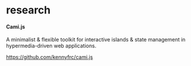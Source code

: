 # research

#### Cami.js

A minimalist & flexible toolkit for interactive islands & state management in hypermedia-driven web applications.

https://github.com/kennyfrc/cami.js
